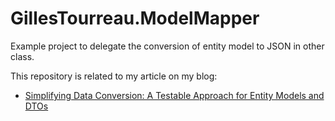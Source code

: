 # GillesTourreau.ModelMapper
Example project to delegate the conversion of entity model to JSON in other class.

This repository is related to my article on my blog:
- [Simplifying Data Conversion: A Testable Approach for Entity Models and DTOs](https://gilles.tourreau.fr/simplifying-data-conversion-a-testable-approach-for-entity-models-and-dtos)